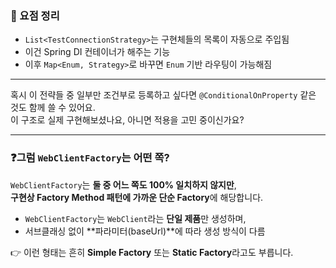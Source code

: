 
### 🌟 요점 정리

- `List<TestConnectionStrategy>`는 구현체들의 목록이 자동으로 주입됨
- 이건 Spring DI 컨테이너가 해주는 기능
- 이후 `Map<Enum, Strategy>`로 바꾸면 `Enum` 기반 라우팅이 가능해짐

---

혹시 이 전략들 중 일부만 조건부로 등록하고 싶다면 `@ConditionalOnProperty` 같은 것도 함께 쓸 수 있어요.  
이 구조로 실제 구현해보셨나요, 아니면 적용을 고민 중이신가요?

---


### ❓그럼 `WebClientFactory`는 어떤 쪽?

`WebClientFactory`는 **둘 중 어느 쪽도 100% 일치하지 않지만**,  
**구현상 Factory Method 패턴에 가까운 단순 Factory**에 해당합니다.

- `WebClientFactory`는 `WebClient`라는 **단일 제품**만 생성하며,
- 서브클래싱 없이 **파라미터(baseUrl)**에 따라 생성 방식이 다름

👉 이런 형태는 흔히 **Simple Factory** 또는 **Static Factory**라고도 부릅니다.
